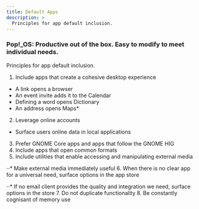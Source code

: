 ```yaml
---
title: Default Apps
description: >
  Principles for app default inclusion.
---
```

### Pop!\_OS: Productive out of the box. Easy to modify to meet individual needs.

Principles for app default inclusion.

1. Include apps that create a cohesive desktop experience

* A link opens a browser
* An event invite adds it to the Calendar
* Defining a word opens Dictionary
* An address opens Maps*
2. Leverage online accounts
* Surface users online data in local applications
3. Prefer GNOME Core apps and apps that follow the GNOME HIG
4. Include apps that open common formats
5. Include utilities that enable accessing and manipulating external media

⋅⋅* Make external media immediately useful
6. When there is no clear app for a universal need, surface options in the app store

⋅⋅* If no email client provides the quality and integration we need, surface options in the store
7. Do not duplicate functionality
8. Be constantly cognisant of memory use
